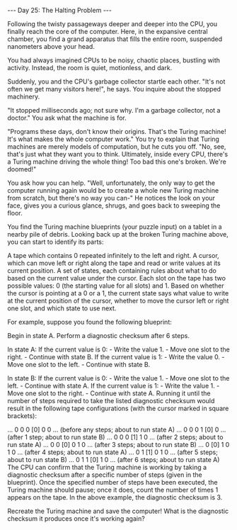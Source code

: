 --- Day 25: The Halting Problem ---

Following the twisty passageways deeper and deeper into the CPU, you finally reach the core of the computer. Here, in the expansive central chamber, you find a grand apparatus that fills the entire room, suspended nanometers above your head.

You had always imagined CPUs to be noisy, chaotic places, bustling with activity. Instead, the room is quiet, motionless, and dark.

Suddenly, you and the CPU's garbage collector startle each other. "It's not often we get many visitors here!", he says. You inquire about the stopped machinery.

"It stopped milliseconds ago; not sure why. I'm a garbage collector, not a doctor." You ask what the machine is for.

"Programs these days, don't know their origins. That's the Turing machine! It's what makes the whole computer work." You try to explain that Turing machines are merely models of computation, but he cuts you off. "No, see, that's just what they want you to think. Ultimately, inside every CPU, there's a Turing machine driving the whole thing! Too bad this one's broken. We're doomed!"

You ask how you can help. "Well, unfortunately, the only way to get the computer running again would be to create a whole new Turing machine from scratch, but there's no way you can-" He notices the look on your face, gives you a curious glance, shrugs, and goes back to sweeping the floor.

You find the Turing machine blueprints (your puzzle input) on a tablet in a nearby pile of debris. Looking back up at the broken Turing machine above, you can start to identify its parts:

A tape which contains 0 repeated infinitely to the left and right.
A cursor, which can move left or right along the tape and read or write values at its current position.
A set of states, each containing rules about what to do based on the current value under the cursor.
Each slot on the tape has two possible values: 0 (the starting value for all slots) and 1. Based on whether the cursor is pointing at a 0 or a 1, the current state says what value to write at the current position of the cursor, whether to move the cursor left or right one slot, and which state to use next.

For example, suppose you found the following blueprint:

Begin in state A.
Perform a diagnostic checksum after 6 steps.

In state A:
  If the current value is 0:
    - Write the value 1.
    - Move one slot to the right.
    - Continue with state B.
  If the current value is 1:
    - Write the value 0.
    - Move one slot to the left.
    - Continue with state B.

In state B:
  If the current value is 0:
    - Write the value 1.
    - Move one slot to the left.
    - Continue with state A.
  If the current value is 1:
    - Write the value 1.
    - Move one slot to the right.
    - Continue with state A.
Running it until the number of steps required to take the listed diagnostic checksum would result in the following tape configurations (with the cursor marked in square brackets):

... 0  0  0 [0] 0  0 ... (before any steps; about to run state A)
... 0  0  0  1 [0] 0 ... (after 1 step;     about to run state B)
... 0  0  0 [1] 1  0 ... (after 2 steps;    about to run state A)
... 0  0 [0] 0  1  0 ... (after 3 steps;    about to run state B)
... 0 [0] 1  0  1  0 ... (after 4 steps;    about to run state A)
... 0  1 [1] 0  1  0 ... (after 5 steps;    about to run state B)
... 0  1  1 [0] 1  0 ... (after 6 steps;    about to run state A)
The CPU can confirm that the Turing machine is working by taking a diagnostic checksum after a specific number of steps (given in the blueprint). Once the specified number of steps have been executed, the Turing machine should pause; once it does, count the number of times 1 appears on the tape. In the above example, the diagnostic checksum is 3.

Recreate the Turing machine and save the computer! What is the diagnostic checksum it produces once it's working again?
